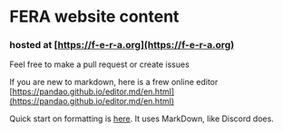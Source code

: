# FERA website content
### hosted at [https://f-e-r-a.org](https://f-e-r-a.org)

Feel free to make a pull request or create issues

If you are new to markdown, here is a frew online editor [https://pandao.github.io/editor.md/en.html](https://pandao.github.io/editor.md/en.html)

Quick start on formatting is [here](https://docs.github.com/en/get-started/writing-on-github/getting-started-with-writing-and-formatting-on-github/basic-writing-and-formatting-syntax). It uses MarkDown, like Discord does. 

